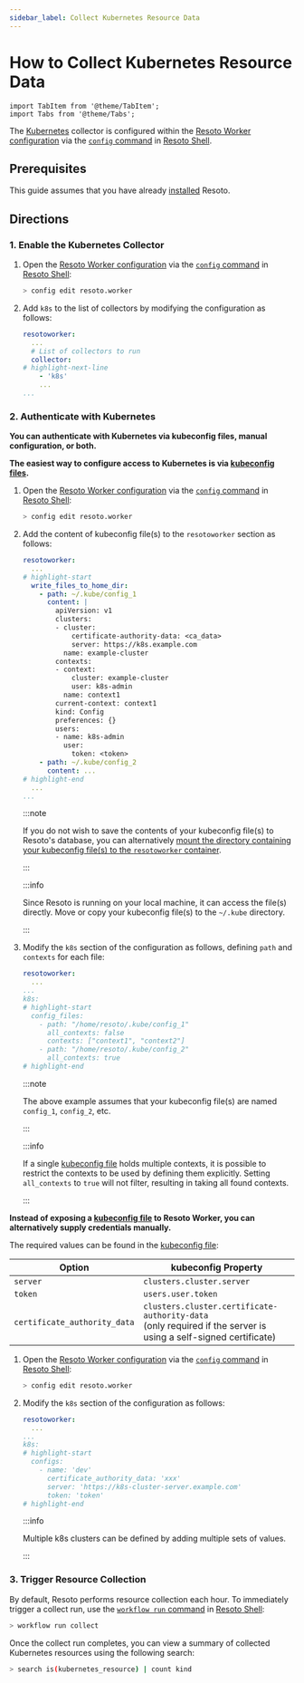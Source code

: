 ```yaml
---
sidebar_label: Collect Kubernetes Resource Data
---
```


# How to Collect Kubernetes Resource Data

```mdx-code-block
import TabItem from '@theme/TabItem';
import Tabs from '@theme/Tabs';
```

The [Kubernetes](../../reference/data-models/kubernetes.md) collector is configured within the [Resoto Worker configuration](../../reference/configuration/index.md) via the [`config` command](../../reference/cli/setup-commands/configs/index.md) in [Resoto Shell](../../reference/components/shell.md).

## Prerequisites

This guide assumes that you have already [installed](../../getting-started/install-resoto/index.md) Resoto.

## Directions

### 1. Enable the Kubernetes Collector

1. Open the [Resoto Worker configuration](../../reference/configuration/index.md) via the [`config` command](../../reference/cli/setup-commands/configs) in [Resoto Shell](../../reference/components/shell):

   ```bash
   > config edit resoto.worker
   ```

2. Add `k8s` to the list of collectors by modifying the configuration as follows:

   ```yaml title="Resoto Worker configuration"
   resotoworker:
     ...
     # List of collectors to run
     collector:
   # highlight-next-line
       - 'k8s'
       ...
   ...
   ```

### 2. Authenticate with Kubernetes

**You can authenticate with Kubernetes via kubeconfig files, manual configuration, or both.**

<Tabs>
<TabItem value="kubeconfig-files" label="kubeconfig Files">

**The easiest way to configure access to Kubernetes is via [kubeconfig files](https://kubernetes.io/docs/concepts/configuration/organize-cluster-access-kubeconfig).**

1. Open the [Resoto Worker configuration](../../reference/configuration/index.md) via the [`config` command](../../reference/cli/setup-commands/configs) in [Resoto Shell](../../reference/components/shell):

   ```bash
   > config edit resoto.worker
   ```

2. Add the content of kubeconfig file(s) to the `resotoworker` section as follows:

   ```yaml title="Resoto Worker configuration"
   resotoworker:
     ...
   # highlight-start
     write_files_to_home_dir:
       - path: ~/.kube/config_1
         content: |
           apiVersion: v1
           clusters:
           - cluster:
               certificate-authority-data: <ca_data>
               server: https://k8s.example.com
             name: example-cluster
           contexts:
           - context:
               cluster: example-cluster
               user: k8s-admin
             name: context1
           current-context: context1
           kind: Config
           preferences: {}
           users:
           - name: k8s-admin
             user:
               token: <token>
       - path: ~/.kube/config_2
         content: ...
   # highlight-end
     ...
   ...
   ```

   :::note

   If you do not wish to save the contents of your kubeconfig file(s) to Resoto's database, you can alternatively [mount the directory containing your kubeconfig file(s) to the `resotoworker` container](../../reference/configuration/worker#mounting-configuration-files-to-container-based-installations).

   :::

   :::info

   Since Resoto is running on your local machine, it can access the file(s) directly. Move or copy your kubeconfig file(s) to the `~/.kube` directory.

   :::

3. Modify the `k8s` section of the configuration as follows, defining `path` and `contexts` for each file:

   ```yaml title="Resoto Worker configuration"
   resotoworker:
     ...
   ...
   k8s:
   # highlight-start
     config_files:
       - path: "/home/resoto/.kube/config_1"
         all_contexts: false
         contexts: ["context1", "context2"]
       - path: "/home/resoto/.kube/config_2"
         all_contexts: true
   # highlight-end
   ```

   :::note

   The above example assumes that your kubeconfig file(s) are named `config_1`, `config_2`, etc.

   :::

   :::info

   If a single [kubeconfig file](https://kubernetes.io/docs/concepts/configuration/organize-cluster-access-kubeconfig) holds multiple contexts, it is possible to restrict the contexts to be used by defining them explicitly. Setting `all_contexts` to `true` will not filter, resulting in taking all found contexts.

   :::

</TabItem>
<TabItem value="manual-configuration" label="Manual Configuration">

**Instead of exposing a [kubeconfig file](https://kubernetes.io/docs/concepts/configuration/organize-cluster-access-kubeconfig) to Resoto Worker, you can alternatively supply credentials manually.**

The required values can be found in the [kubeconfig file](https://kubernetes.io/docs/concepts/configuration/organize-cluster-access-kubeconfig):

| Option                       | kubeconfig Property                                                                                                 |
| ---------------------------- | ------------------------------------------------------------------------------------------------------------------- |
| `server`                     | `clusters.cluster.server`                                                                                           |
| `token`                      | `users.user.token`                                                                                                  |
| `certificate_authority_data` | `clusters.cluster.certificate-authority-data`<br />(only required if the server is using a self-signed certificate) |

1. Open the [Resoto Worker configuration](../../reference/configuration/index.md) via the [`config` command](../../reference/cli/setup-commands/configs) in [Resoto Shell](../../reference/components/shell):

   ```bash
   > config edit resoto.worker
   ```

2. Modify the `k8s` section of the configuration as follows:

   ```yaml title="Resoto Worker configuration"
   resotoworker:
     ...
   ...
   k8s:
   # highlight-start
     configs:
       - name: 'dev'
         certificate_authority_data: 'xxx'
         server: 'https://k8s-cluster-server.example.com'
         token: 'token'
   # highlight-end
   ```

   :::info

   Multiple k8s clusters can be defined by adding multiple sets of values.

   :::

</TabItem>
</Tabs>

### 3. Trigger Resource Collection

By default, Resoto performs resource collection each hour. To immediately trigger a collect run, use the [`workflow run` command](../../reference/cli/action-commands/workflows/run.md) in [Resoto Shell](../../reference/components/shell):

```bash
> workflow run collect
```

Once the collect run completes, you can view a summary of collected Kubernetes resources using the following search:

```bash
> search is(kubernetes_resource) | count kind
```
